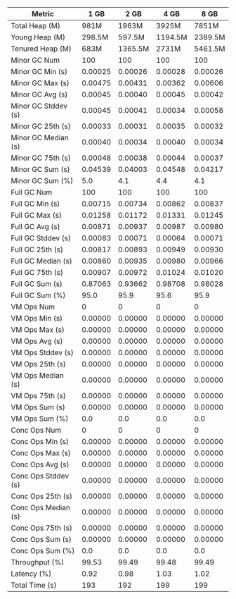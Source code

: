 | Metric | 1 GB | 2 GB | 4 GB | 8 GB |
|------|----|----|----|----|
| Total Heap (M) | 981M | 1963M | 3925M | 7851M |
| Young Heap (M) | 298.5M | 597.5M | 1194.5M | 2389.5M |
| Tenured Heap (M) | 683M | 1365.5M | 2731M | 5461.5M |
| Minor GC Num | 100 | 100 | 100 | 100 |
| Minor GC Min (s) | 0.00025 | 0.00026 | 0.00028 | 0.00026 |
| Minor GC Max (s) | 0.00475 | 0.00431 | 0.00362 | 0.00606 |
| Minor GC Avg (s) | 0.00045 | 0.00040 | 0.00045 | 0.00042 |
| Minor GC Stddev (s) | 0.00045 | 0.00041 | 0.00034 | 0.00058 |
| Minor GC 25th (s) | 0.00033 | 0.00031 | 0.00035 | 0.00032 |
| Minor GC Median (s) | 0.00040 | 0.00034 | 0.00040 | 0.00034 |
| Minor GC 75th (s) | 0.00048 | 0.00038 | 0.00044 | 0.00037 |
| Minor GC Sum (s) | 0.04539 | 0.04003 | 0.04548 | 0.04217 |
| Minor GC Sum (%) | 5.0 | 4.1 | 4.4 | 4.1 |
| Full GC Num | 100 | 100 | 100 | 100 |
| Full GC Min (s) | 0.00715 | 0.00734 | 0.00862 | 0.00837 |
| Full GC Max (s) | 0.01258 | 0.01172 | 0.01331 | 0.01245 |
| Full GC Avg (s) | 0.00871 | 0.00937 | 0.00987 | 0.00980 |
| Full GC Stddev (s) | 0.00083 | 0.00071 | 0.00064 | 0.00071 |
| Full GC 25th (s) | 0.00817 | 0.00893 | 0.00949 | 0.00930 |
| Full GC Median (s) | 0.00860 | 0.00935 | 0.00980 | 0.00966 |
| Full GC 75th (s) | 0.00907 | 0.00972 | 0.01024 | 0.01020 |
| Full GC Sum (s) | 0.87063 | 0.93662 | 0.98708 | 0.98028 |
| Full GC Sum (%) | 95.0 | 95.9 | 95.6 | 95.9 |
| VM Ops Num | 0 | 0 | 0 | 0 |
| VM Ops Min (s) | 0.00000 | 0.00000 | 0.00000 | 0.00000 |
| VM Ops Max (s) | 0.00000 | 0.00000 | 0.00000 | 0.00000 |
| VM Ops Avg (s) | 0.00000 | 0.00000 | 0.00000 | 0.00000 |
| VM Ops Stddev (s) | 0.00000 | 0.00000 | 0.00000 | 0.00000 |
| VM Ops 25th (s) | 0.00000 | 0.00000 | 0.00000 | 0.00000 |
| VM Ops Median (s) | 0.00000 | 0.00000 | 0.00000 | 0.00000 |
| VM Ops 75th (s) | 0.00000 | 0.00000 | 0.00000 | 0.00000 |
| VM Ops Sum (s) | 0.00000 | 0.00000 | 0.00000 | 0.00000 |
| VM Ops Sum (%) | 0.0 | 0.0 | 0.0 | 0.0 |
| Conc Ops Num | 0 | 0 | 0 | 0 |
| Conc Ops Min (s) | 0.00000 | 0.00000 | 0.00000 | 0.00000 |
| Conc Ops Max (s) | 0.00000 | 0.00000 | 0.00000 | 0.00000 |
| Conc Ops Avg (s) | 0.00000 | 0.00000 | 0.00000 | 0.00000 |
| Conc Ops Stddev (s) | 0.00000 | 0.00000 | 0.00000 | 0.00000 |
| Conc Ops 25th (s) | 0.00000 | 0.00000 | 0.00000 | 0.00000 |
| Conc Ops Median (s) | 0.00000 | 0.00000 | 0.00000 | 0.00000 |
| Conc Ops 75th (s) | 0.00000 | 0.00000 | 0.00000 | 0.00000 |
| Conc Ops Sum (s) | 0.00000 | 0.00000 | 0.00000 | 0.00000 |
| Conc Ops Sum (%) | 0.0 | 0.0 | 0.0 | 0.0 |
| Throughput (%) | 99.53 | 99.49 | 99.48 | 99.49 |
| Latency (%) | 0.92 | 0.98 | 1.03 | 1.02 |
| Total Time (s) | 193 | 192 | 199 | 199 |
